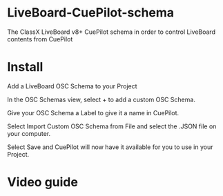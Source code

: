 # LiveBoard-CuePilot-schema
The ClassX LiveBoard v8+ CuePilot schema in order to control LiveBoard contents from CuePilot

# Install

Add a LiveBoard OSC Schema to your Project

In the OSC Schemas view, select + to add a custom OSC Schema.

Give your OSC Schema a Label to give it a name in CuePilot.

Select Import Custom OSC Schema from File and select the .JSON file on your computer.

Select Save and CuePilot will now have it available for you to use in your Project.




# Video guide
